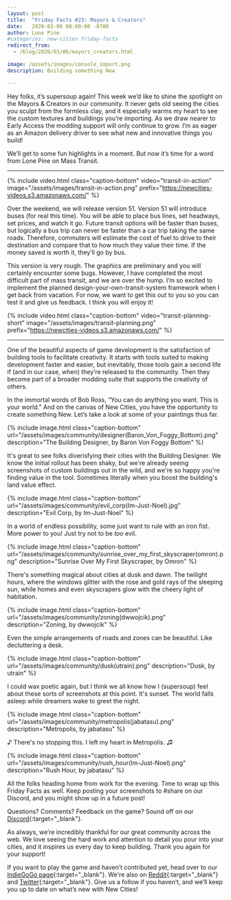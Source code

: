 ```yaml
---
layout: post
title:  "Friday Facts #23: Mayors & Creators"
date:   2020-03-06 00:00:00 -0700
author: Lone Pine
#categories: new-cities friday-facts
redirect_from:
  - /blog/2020/03/06/mayors_creators.html

image: /assets/images/console_import.png
description: Building something New

---
```


Hey folks, it’s supersoup again! This week we’d like to shine the spotlight on the Mayors & Creators in our community. It never gets old seeing the cities you sculpt from the formless clay, and it especially warms my heart to see the custom textures and buildings you’re importing. As we draw nearer to Early Access the modding support will only continue to grow. I’m as eager as an Amazon delivery driver to see what new and innovative things you build! 

We’ll get to some fun highlights in a moment. But now it’s time for a word from Lone Pine on Mass Transit. 

***

{% include video.html class="caption-bottom"
  video="transit-in-action" image="/assets/images/transit-in-action.png"
  prefix="https://newcities-videos.s3.amazonaws.com/"
%}

Over the weekend, we will release version 51. Version 51 will introduce buses (for real this time). You will be able to place bus lines, set headways, set prices, and watch it go. Future transit options will be faster than buses, but logically a bus trip can never be faster than a car trip taking the same roads. Therefore, commuters will estimate the cost of fuel to drive to their destination and compare that to how much they value their time. If the money saved is worth it, they’ll go by bus.

This version is very rough. The graphics are preliminary and you will certainly encounter some bugs. However, I have completed the most difficult part of mass transit, and we are over the hump. I’m so excited to implement the planned design-your-own-transit-system framework when I get back from vacation. For now, we want to get this out to you so you can test it and give us feedback. I think you will enjoy it!

{% include video.html class="caption-bottom"
  video="transit-planning-short" image="/assets/images/transit-planning.png"
  prefix="https://newcities-videos.s3.amazonaws.com/"
%}

***

One of the beautiful aspects of game development is the satisfaction of building tools to facilitate creativity. It starts with tools suited to making development faster and easier, but inevitably, those tools gain a second life if (and in our case, when) they’re released to the community. Then they become part of a broader modding suite that supports the creativity of others. 

In the immortal words of Bob Ross, “You can do anything you want. This is your world.” And on the canvas of New Cities, you have the opportunity to create something New. Let’s take a look at some of your paintings thus far.


{% include image.html class="caption-bottom"
  url="/assets/images/community/designer(Baron_Von_Foggy_Bottom).png"
  description="The Building Designer, by Baron Von Foggy Bottom"
%}

It's great to see folks diverisfying their cities with the Building Designer. We know the initial rollout has been shaky, but we're already seeing screenshots of custom buildings out in the wild, and we're so happy you're finding value in the tool. Sometimes literally when you boost the building's land value effect.

{% include image.html class="caption-bottom"
  url="/assets/images/community/evil_corp(Im-Just-Noel).jpg"
  description="Evil Corp, by Im-Just-Noel"
%}

In a world of endless possibility, some just want to rule with an iron fist. More power to you! Just try not to be *too* evil. 

{% include image.html class="caption-bottom"
  url="/assets/images/community/sunrise_over_my_first_skyscraper(omron).png"
  description="Sunrise Over My First Skyscraper, by Omron"
%}

There's something magical about cities at dusk and dawn. The twilight hours, where the windows glitter with the rose and gold rays of the sleeping sun, while homes and even skyscrapers glow with the cheery light of habitation. 

{% include image.html class="caption-bottom"
  url="/assets/images/community/zoning(dwwojcik).png"
  description="Zoning, by dwwojcik"
%}

Even the simple arrangements of roads and zones can be beautiful. Like decluttering a desk. 

{% include image.html class="caption-bottom"
  url="/assets/images/community/dusk(utrain).png"
  description="Dusk, by utrain"
%}

I could wax poetic again, but I think we all know how I (supersoup) feel about these sorts of screenshots at this point. It's sunset. The world falls asleep while dreamers wake to greet the night. 

{% include image.html class="caption-bottom"
  url="/assets/images/community/metropolis(jabatasu).png"
  description="Metropolis, by jabatasu"
%}

&#9834; There's no stopping this. I left my heart in Metropolis. &#9835;

{% include image.html class="caption-bottom"
  url="/assets/images/community/rush_hour(Im-Just-Noel).png"
  description="Rush Hour, by jabatasu"
%}

All the folks heading home from work for the evening. Time to wrap up this Friday Facts as well. Keep posting your screenshots to #share on our Discord, and you might show up in a future post!


Questions? Comments? Feedback on the game? Sound off on our [Discord]{:target="_blank"}.

As always, we’re incredibly thankful for our great community across the web. We love seeing the hard work and attention to detail you pour into your cities, and it inspires us every day to keep building. Thank you again for your support!

If you want to play the game and haven’t contributed yet, head over to our [IndieGoGo page]{:target="_blank"}. We're also on [Reddit]{:target="_blank"} and [Twitter]{:target="_blank"}. Give us a follow if you haven’t, and we’ll keep you up to date on what’s new with New Cities!

[Discord]:  http://discord.gg/cz6t4J5
[IndieGoGo page]: https://igg.me/at/new-cities
[Reddit]: https://www.reddit.com/r/New_Cities
[Twitter]: https://twitter.com/lone_pine_games



